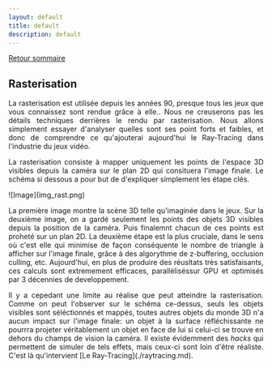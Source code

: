 ```yaml
---
layout: default
title: default
description: default
---
```


[Retour sommaire](./)

## Rasterisation 

<p style='text-align: justify;'> 
La rasterisation est utilisée depuis les années 90, presque tous les jeux que vous connaissez sont rendue grâce à elle.. Nous ne creuserons pas les détails techniques derrières le rendu par rasterisation. Nous allons simplement essayer d'analyser quelles sont ses point forts et faibles, et donc de comprendre ce qu'ajouterai aujourd'hui le Ray-Tracing dans l'industrie du jeux vidéo.
</p>
<p style='text-align: justify;'> 
La rasterisation consiste à mapper uniquement les points de l'espace 3D visibles depuis la caméra sur le plan 2D qui consituera l'image finale. Le schéma si dessous a pour but de d'expliquer simplement les étape clés.
</p>
![Image](img_rast.png)

<p style='text-align: justify;'> 
La première image montre la scène 3D telle qu'imaginée dans le jeux. Sur la deuxième image, on a gardé seulement les points des objets 3D visibles depuis la position de la caméra. Puis finalemnt chacun de ces points est proheté sur un plan 2D.
La deuxième étape est la plus cruciale, dans le sens où c'est elle qui minimise de façon conséquente le nombre de triangle à afficher sur l'image finale, grâce à des algorythme de z-buffering, occlusion culling, etc. Aujourd'hui, en plus de produire des réusltats très satisfaisants, ces calculs sont extremement efficaces, parallèliséssur GPU et optimisés par 3 décennies de developpement.
</p>
<p style='text-align: justify;'> 
Il y a cepedant une limite au réalise que peut atteindre la rasterisation. Comme on peut l'observer sur le schéma ce-dessus, seuls les objets visibles sont séléctionnés et mappés, toutes autres objets du monde 3D n'a aucun impact sur l'image finale: un objet à la surface réfléchissante ne pourrra projeter véritablement un objet en face de lui si celui-ci se trouve en dehors du champs de vision la caméra. Il existe évidemment des <i>hacks</i> qui permettent de simuler de tels effets, mais ceux-ci sont loin d'être réaliste. C'est là qu'intervient [Le Ray-Tracing](./raytracing.md).
</p>

